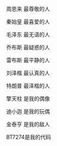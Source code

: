 周恩来 最尊敬的人

秦始皇 最喜爱的人

毛泽东 最无语的人

乔布斯 最疑惑的人

雷布斯 最平静的人

刘泽楷 最认真的人

特朗普 最泽楷的人

擎天柱 是我的偶像

迪小迦 是我的玩偶

金泰亨 是我的敌人

BT7274是我的代码